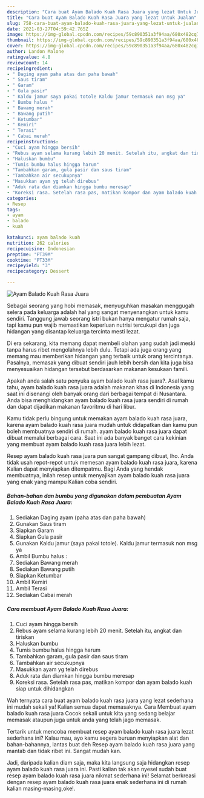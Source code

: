 ```yaml
---
description: "Cara buat Ayam Balado Kuah Rasa Juara yang lezat Untuk Jualan"
title: "Cara buat Ayam Balado Kuah Rasa Juara yang lezat Untuk Jualan"
slug: 758-cara-buat-ayam-balado-kuah-rasa-juara-yang-lezat-untuk-jualan
date: 2021-03-27T04:59:42.765Z
image: https://img-global.cpcdn.com/recipes/59c890351a3f94aa/680x482cq70/ayam-balado-kuah-rasa-juara-foto-resep-utama.jpg
thumbnail: https://img-global.cpcdn.com/recipes/59c890351a3f94aa/680x482cq70/ayam-balado-kuah-rasa-juara-foto-resep-utama.jpg
cover: https://img-global.cpcdn.com/recipes/59c890351a3f94aa/680x482cq70/ayam-balado-kuah-rasa-juara-foto-resep-utama.jpg
author: Landon Malone
ratingvalue: 4.8
reviewcount: 14
recipeingredient:
- " Daging ayam paha atas dan paha bawah"
- " Saus tiram"
- " Garam"
- " Gula pasir"
- " Kaldu jamur saya pakai totole Kaldu jamur termasuk non msg ya"
- " Bumbu halus "
- " Bawang merah"
- " Bawang putih"
- " Ketumbar"
- " Kemiri"
- " Terasi"
- " Cabai merah"
recipeinstructions:
- "Cuci ayam hingga bersih"
- "Rebus ayam selama kurang lebih 20 menit. Setelah itu, angkat dan tiriskan"
- "Haluskan bumbu"
- "Tumis bumbu halus hingga harum"
- "Tambahkan garam, gula pasir dan saus tiram"
- "Tambahkan air secukupnya"
- "Masukkan ayam yg telah direbus"
- "Aduk rata dan diamkan hingga bumbu meresap"
- "Koreksi rasa. Setelah rasa pas, matikan kompor dan ayam balado kuah siap untuk dihidangkan"
categories:
- Resep
tags:
- ayam
- balado
- kuah

katakunci: ayam balado kuah 
nutrition: 262 calories
recipecuisine: Indonesian
preptime: "PT39M"
cooktime: "PT33M"
recipeyield: "3"
recipecategory: Dessert

---
```



![Ayam Balado Kuah Rasa Juara](https://img-global.cpcdn.com/recipes/59c890351a3f94aa/680x482cq70/ayam-balado-kuah-rasa-juara-foto-resep-utama.jpg)

Sebagai seorang yang hobi memasak, menyuguhkan masakan menggugah selera pada keluarga adalah hal yang sangat menyenangkan untuk kamu sendiri. Tanggung jawab seorang istri bukan hanya mengatur rumah saja, tapi kamu pun wajib memastikan keperluan nutrisi tercukupi dan juga hidangan yang disantap keluarga tercinta mesti lezat.

Di era  sekarang, kita memang dapat membeli olahan yang sudah jadi meski tanpa harus ribet mengolahnya lebih dulu. Tetapi ada juga orang yang memang mau memberikan hidangan yang terbaik untuk orang tercintanya. Pasalnya, memasak yang dibuat sendiri jauh lebih bersih dan kita juga bisa menyesuaikan hidangan tersebut berdasarkan makanan kesukaan famili. 



Apakah anda salah satu penyuka ayam balado kuah rasa juara?. Asal kamu tahu, ayam balado kuah rasa juara adalah makanan khas di Indonesia yang saat ini disenangi oleh banyak orang dari berbagai tempat di Nusantara. Anda bisa menghidangkan ayam balado kuah rasa juara sendiri di rumah dan dapat dijadikan makanan favoritmu di hari libur.

Kamu tidak perlu bingung untuk memakan ayam balado kuah rasa juara, karena ayam balado kuah rasa juara mudah untuk didapatkan dan kamu pun boleh membuatnya sendiri di rumah. ayam balado kuah rasa juara dapat dibuat memalui berbagai cara. Saat ini ada banyak banget cara kekinian yang membuat ayam balado kuah rasa juara lebih lezat.

Resep ayam balado kuah rasa juara pun sangat gampang dibuat, lho. Anda tidak usah repot-repot untuk memesan ayam balado kuah rasa juara, karena Kalian dapat menyiapkan ditempatmu. Bagi Anda yang hendak membuatnya, inilah resep untuk menyajikan ayam balado kuah rasa juara yang enak yang mampu Kalian coba sendiri.

<!--inarticleads1-->

##### Bahan-bahan dan bumbu yang digunakan dalam pembuatan Ayam Balado Kuah Rasa Juara:

1. Sediakan  Daging ayam (paha atas dan paha bawah)
1. Gunakan  Saus tiram
1. Siapkan  Garam
1. Siapkan  Gula pasir
1. Gunakan  Kaldu jamur (saya pakai totole). Kaldu jamur termasuk non msg ya
1. Ambil  Bumbu halus :
1. Sediakan  Bawang merah
1. Sediakan  Bawang putih
1. Siapkan  Ketumbar
1. Ambil  Kemiri
1. Ambil  Terasi
1. Sediakan  Cabai merah




<!--inarticleads2-->

##### Cara membuat Ayam Balado Kuah Rasa Juara:

1. Cuci ayam hingga bersih
1. Rebus ayam selama kurang lebih 20 menit. Setelah itu, angkat dan tiriskan
1. Haluskan bumbu
1. Tumis bumbu halus hingga harum
1. Tambahkan garam, gula pasir dan saus tiram
1. Tambahkan air secukupnya
1. Masukkan ayam yg telah direbus
1. Aduk rata dan diamkan hingga bumbu meresap
1. Koreksi rasa. Setelah rasa pas, matikan kompor dan ayam balado kuah siap untuk dihidangkan




Wah ternyata cara buat ayam balado kuah rasa juara yang lezat sederhana ini mudah sekali ya! Kalian semua dapat memasaknya. Cara Membuat ayam balado kuah rasa juara Cocok sekali untuk kita yang sedang belajar memasak ataupun juga untuk anda yang telah jago memasak.

Tertarik untuk mencoba membuat resep ayam balado kuah rasa juara lezat sederhana ini? Kalau mau, ayo kamu segera buruan menyiapkan alat dan bahan-bahannya, lantas buat deh Resep ayam balado kuah rasa juara yang mantab dan tidak ribet ini. Sangat mudah kan. 

Jadi, daripada kalian diam saja, maka kita langsung saja hidangkan resep ayam balado kuah rasa juara ini. Pasti kalian tak akan nyesel sudah buat resep ayam balado kuah rasa juara nikmat sederhana ini! Selamat berkreasi dengan resep ayam balado kuah rasa juara enak sederhana ini di rumah kalian masing-masing,oke!.

